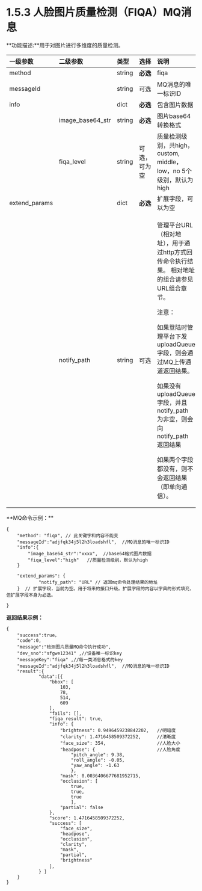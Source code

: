 # 1.5.3 人脸图片质量检测（FIQA）MQ消息

**功能描述:**用于对图片进行多维度的质量检测。



<table>
  <thead>
    <tr>
      <th style="text-align:left"><b>&#x4E00;&#x7EA7;&#x53C2;&#x6570;</b>
      </th>
      <th style="text-align:left"><b>&#x4E8C;&#x7EA7;&#x53C2;&#x6570;</b>
      </th>
      <th style="text-align:left"><b>&#x7C7B;&#x578B;</b>
      </th>
      <th style="text-align:left"><b>&#x9009;&#x62E9;</b>
      </th>
      <th style="text-align:left"><b>&#x8BF4;&#x660E;</b>
      </th>
    </tr>
  </thead>
  <tbody>
    <tr>
      <td style="text-align:left">method</td>
      <td style="text-align:left"></td>
      <td style="text-align:left">string</td>
      <td style="text-align:left"><b>&#x5FC5;&#x9009;</b>
      </td>
      <td style="text-align:left">fiqa</td>
    </tr>
    <tr>
      <td style="text-align:left">messageId</td>
      <td style="text-align:left"></td>
      <td style="text-align:left">string</td>
      <td style="text-align:left">&#x53EF;&#x9009;</td>
      <td style="text-align:left">MQ&#x6D88;&#x606F;&#x7684;&#x552F;&#x4E00;&#x6807;&#x8BC6;ID</td>
    </tr>
    <tr>
      <td style="text-align:left">info</td>
      <td style="text-align:left"></td>
      <td style="text-align:left">dict</td>
      <td style="text-align:left"><b>&#x5FC5;&#x9009;</b>
      </td>
      <td style="text-align:left">&#x5305;&#x542B;&#x56FE;&#x7247;&#x6570;&#x636E;</td>
    </tr>
    <tr>
      <td style="text-align:left"></td>
      <td style="text-align:left">image_base64_str</td>
      <td style="text-align:left">string</td>
      <td style="text-align:left"><b>&#x5FC5;&#x9009;</b>
      </td>
      <td style="text-align:left">&#x56FE;&#x7247;base64&#x8F6C;&#x6362;&#x683C;&#x5F0F;</td>
    </tr>
    <tr>
      <td style="text-align:left"></td>
      <td style="text-align:left">fiqa_level</td>
      <td style="text-align:left">string</td>
      <td style="text-align:left">&#x53EF;&#x9009;&#xFF0C;&#x53EF;&#x4E3A;&#x7A7A;</td>
      <td style="text-align:left">&#x8D28;&#x91CF;&#x68C0;&#x6D4B;&#x7EA7;&#x522B;&#xFF0C;&#x5171;high&#xFF0C;custom,
        middle&#xFF0C;low&#xFF0C;no 5&#x4E2A;&#x7EA7;&#x522B;&#xFF0C;&#x9ED8;&#x8BA4;&#x4E3A;high</td>
    </tr>
    <tr>
      <td style="text-align:left">extend_params</td>
      <td style="text-align:left"></td>
      <td style="text-align:left">dict</td>
      <td style="text-align:left"><b>&#x5FC5;&#x9009;</b>
      </td>
      <td style="text-align:left">&#x6269;&#x5C55;&#x5B57;&#x6BB5;&#xFF0C;&#x53EF;&#x4EE5;&#x4E3A;&#x7A7A;</td>
    </tr>
    <tr>
      <td style="text-align:left"></td>
      <td style="text-align:left">notify_path</td>
      <td style="text-align:left">string</td>
      <td style="text-align:left">&#x53EF;&#x9009;</td>
      <td style="text-align:left">
        <p>&#x7BA1;&#x7406;&#x5E73;&#x53F0;URL&#xFF08;&#x76F8;&#x5BF9;&#x5730;&#x5740;&#xFF09;&#xFF0C;&#x7528;&#x4E8E;&#x901A;&#x8FC7;http&#x65B9;&#x5F0F;&#x56DE;&#x4F20;&#x547D;&#x4EE4;&#x6267;&#x884C;&#x7ED3;&#x679C;&#x3002;
          &#x76F8;&#x5BF9;&#x5730;&#x5740;&#x7684;&#x7EC4;&#x5408;&#x8BF7;&#x53C2;&#x89C1;
          URL&#x7EC4;&#x5408;&#x7AE0;&#x8282;&#x3002;</p>
        <p>&#x6CE8;&#x610F;&#xFF1A;</p>
        <p>&#x5982;&#x679C;&#x767B;&#x9646;&#x65F6;&#x7BA1;&#x7406;&#x5E73;&#x53F0;&#x4E0B;&#x53D1;
          uploadQueue &#x5B57;&#x6BB5;&#xFF0C;&#x5219;&#x4F1A;&#x901A;&#x8FC7;MQ&#x4E0A;&#x4F20;&#x901A;&#x9053;&#x8FD4;&#x56DE;&#x7ED3;&#x679C;&#x3002;</p>
        <p>&#x5982;&#x679C;&#x6CA1;&#x6709; uploadQueue &#x5B57;&#x6BB5;&#xFF0C;&#x5E76;&#x4E14;
          notify_path &#x4E3A;&#x975E;&#x7A7A;&#xFF0C;&#x5219;&#x4F1A;&#x5411; notify_path
          &#x8FD4;&#x56DE;&#x7ED3;&#x679C;</p>
        <p>&#x5982;&#x679C;&#x4E24;&#x4E2A;&#x5B57;&#x6BB5;&#x90FD;&#x6CA1;&#x6709;&#xFF0C;&#x5219;&#x4E0D;&#x4F1A;&#x8FD4;&#x56DE;&#x7ED3;&#x679C;&#xFF08;&#x5373;&#x5355;&#x5411;&#x901A;&#x4FE1;&#xFF09;&#x3002;</p>
      </td>
    </tr>
  </tbody>
</table>**MQ命令示例：**

```text
{
	"method": "fiqa", // 此关键字和内容不能变
    "messageId":"adjfqk34j5l2h3loadshfl",  //MQ消息的唯一标识ID
	"info":{
		"image_base64_str":"xxxx",  //base64格式图片数据
		"fiqa_level":"high"   //质量检测级别，默认为high
	}

	"extend_params": {
			"notify_path": "URL" // 返回mq命令处理结果的地址
    }  // 扩展字段，当前为空。用于将来的接口升级。扩展字段的内容以字典的形式填充，但扩展字段本身为必选。
	
}
```

**返回结果示例：**

```text
{
	"success":true，
    "code":0,
    "message":"检测图片质量MQ命令执行成功",
	"dev_sno":"sfgwe12341" ,//设备唯一标识key
	"messageKey":"fiqa" ,//每一类消息格式的key
    "messageId":"adjfqk34j5l2h3loadshfl",  //MQ消息的唯一标识ID
	"result":{
			"data":[{
				"bbox": [
                	103,
                	78,
               		514,
                	609
            	],
            	"fails": [],
            	"fiqa_result": true,
            	"info": {
                	"brightness": 0.9496459238842202,   //明暗度
                	"clarity": 1.4716458509372252,      //清晰度
                	"face_size": 354,                   //人脸大小
                	"headpose": {                       //人脸角度
                    	"pitch_angle": 9.38,
                    	"roll_angle": -0.05,
                    	"yaw_angle": -1.63
                		},
                	"mask": 0.0036406677681952715,       
                	"occlusion": [
                    	true,
                    	true,
                    	true
                		],
                	"partial": false
            	},
            	"score": 1.4716458509372252,
            	"success": [
                	"face_size",
                	"headpose",
                	"occlusion",
                	"clarity",
                	"mask",
                	"partial",
                	"brightness"
            	]， 
			} ]                                                                                  
	}
}
```



